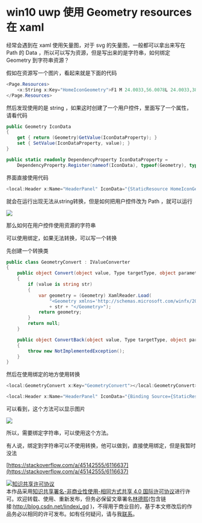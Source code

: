 # win10 uwp 使用 Geometry resources 在 xaml

经常会遇到在 xaml 使用矢量图，对于 svg 的矢量图，一般都可以拿出来写在 Path 的 Data ，所以可以写为资源，但是写出来的是字符串，如何绑定 Geometry 到字符串资源？

<!--more-->
<!-- CreateTime:2018/8/10 19:17:19 -->


假如在资源写一个图片，看起来就是下面的代码

```csharp
<Page.Resources>
    <x:String x:Key="HomeIconGeometry">F1 M 24.0033,56.0078L 24.0033,38.0053L 22.0031,40.0056L 19.0027,35.0049L 38.0053,20.0028L 45.0063,25.5299L 45.0063,21.753L 49.0068,21.0029L 49.0068,28.6882L 57.008,35.0049L 54.0075,40.0056L 52.0073,38.0053L 52.0073,56.0078L 24.0033,56.0078 Z M 38.0053,26.9204L 27.0038,36.005L 27.0038,53.0074L 33.0046,53.0074L 33.0046,42.006L 43.006,42.006L 43.006,53.0074L 49.0068,53.0074L 49.0068,36.005L 38.0053,26.9204 Z</x:String>
</Page.Resources>
```

然后发现使用的是 string ，如果这时创建了一个用户控件，里面写了一个属性，请看代码

```csharp
public Geometry IconData
{
    get { return (Geometry)GetValue(IconDataProperty); }
    set { SetValue(IconDataProperty, value); }
}

public static readonly DependencyProperty IconDataProperty = 
    DependencyProperty.Register(nameof(IconData), typeof(Geometry), typeof(Header), new PropertyMetadata(null);
```

界面直接使用代码

```csharp
<local:Header x:Name="HeaderPanel" IconData="{StaticResource HomeIconGeometry}" />
```

就会在运行出现无法从string转换，但是如何把用户控件改为 Path ，就可以运行

![](http://image.acmx.xyz/34fdad35-5dfe-a75b-2b4b-8c5e313038e2%2F2017718194714.jpg)

那么如何在用户控件使用资源的字符串

可以使用绑定，如果无法转换，可以写一个转换

先创建一个转换类

```csharp
public class GeometryConvert : IValueConverter
{
    public object Convert(object value, Type targetType, object parameter, string language)
    {
        if (value is string str)
        {
            var geometry = (Geometry) XamlReader.Load(
                "<Geometry xmlns='http://schemas.microsoft.com/winfx/2006/xaml/presentation'>"
                + str + "</Geometry>");
            return geometry;
        }
        return null;
    }

    public object ConvertBack(object value, Type targetType, object parameter, string language)
    {
        throw new NotImplementedException();
    }
}
```

然后在使用绑定的地方使用转换

```csharp
<local:GeometryConvert x:Key="GeometryConvert"></local:GeometryConvert>

<local:Header x:Name="HeaderPanel" IconData="{Binding Source={StaticResource HomeIconGeometry},Converter={StaticResource GeometryConvert}}" />
```

可以看到，这个方法可以显示图片

![](http://image.acmx.xyz/34fdad35-5dfe-a75b-2b4b-8c5e313038e2%2F2017718194953.jpg)

所以，需要绑定字符串，可以使用这个方法。

有人说，绑定到字符串可以不使用转换，他可以做到，直接使用绑定，但是我暂时没法

[https://stackoverflow.com/a/45142555/6116637](https://stackoverflow.com/a/45142555/6116637)

<a rel="license" href="http://creativecommons.org/licenses/by-nc-sa/4.0/"><img alt="知识共享许可协议" style="border-width:0" src="https://licensebuttons.net/l/by-nc-sa/4.0/88x31.png" /></a><br />本作品采用<a rel="license" href="http://creativecommons.org/licenses/by-nc-sa/4.0/">知识共享署名-非商业性使用-相同方式共享 4.0 国际许可协议</a>进行许可。欢迎转载、使用、重新发布，但务必保留文章署名[林德熙](http://blog.csdn.net/lindexi_gd)(包含链接:http://blog.csdn.net/lindexi_gd )，不得用于商业目的，基于本文修改后的作品务必以相同的许可发布。如有任何疑问，请与我[联系](mailto:lindexi_gd@163.com)。